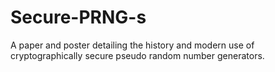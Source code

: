 # Secure-PRNG-s
A paper and poster detailing the history and modern use of cryptographically secure pseudo random number generators. 
